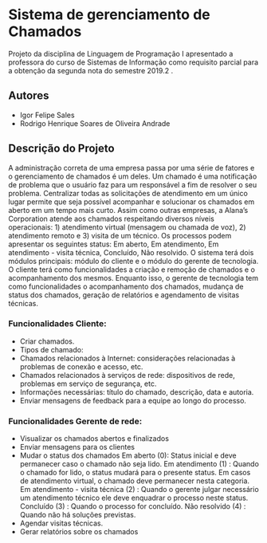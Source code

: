 # Sistema de gerenciamento de Chamados

Projeto da disciplina de Linguagem de Programação I apresentado a professora do curso de Sistemas de Informação como requisito parcial 
para a obtenção da segunda nota do semestre 2019.2 .

## Autores

- Igor Felipe Sales
- Rodrigo Henrique Soares de Oliveira Andrade

## Descrição do Projeto

  A administração correta de uma empresa passa por uma série de fatores e o gerenciamento de chamados é um deles. Um chamado é uma notificação de problema que o usuário faz para um responsável a fim de resolver o seu problema. Centralizar todas as solicitações de atendimento em um único lugar permite que seja possível acompanhar e solucionar os chamados em aberto em um tempo mais curto.
  Assim como outras empresas, a Alana’s Corporation atende aos chamados respeitando diversos níveis operacionais: 1) atendimento virtual (mensagem ou chamada de voz), 2) atendimento remoto e 3) visita de um técnico.
Os processos podem apresentar os seguintes status: Em aberto, Em atendimento, Em atendimento - visita técnica, Concluído, Não resolvido.
  O sistema terá dois módulos principais: módulo do cliente e o módulo do gerente de tecnologia. O cliente terá como funcionalidades a criação e remoção de chamados e o acompanhamento dos mesmos. Enquanto isso, o gerente de tecnologia tem como funcionalidades o acompanhamento dos chamados, mudança de status dos chamados, geração de relatórios e agendamento de visitas técnicas.

### Funcionalidades Cliente:
- Criar chamados.
- Tipos de chamado:
 - Chamados relacionados à Internet: considerações relacionadas à
problemas de conexão e acesso, etc.
 - Chamados relacionados à serviços de rede: dispositivos de rede,
problemas em serviço de segurança, etc.
- Informações necessárias: título do chamado, descrição, data e autoria.
- Enviar mensagens de feedback para a equipe ao longo do processo.

### Funcionalidades Gerente de rede:
- Visualizar os chamados abertos e finalizados
- Enviar mensagens para os clientes
- Mudar o status dos chamados
    Em aberto (0): Status inicial e deve permanecer caso o chamado não
    seja lido.
    Em atendimento (1) : Quando o chamado for lido, o status mudará para
    o presente status. Em casos de atendimento virtual, o chamado deve permanecer
    nesta categoria.
    Em atendimento - visita técnica (2) : Quando o gerente julgar
    necessário um atendimento técnico ele deve enquadrar o processo neste status.
    Concluído (3) : Quando o processo for concluído.
    Não resolvido (4) : Quando não há soluções previstas.
- Agendar visitas técnicas.
- Gerar relatórios sobre os chamados
